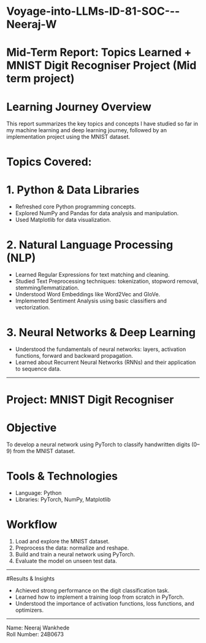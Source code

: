 # Voyage-into-LLMs-ID-81-SOC---Neeraj-W
# Mid-Term Report: Topics Learned + MNIST Digit Recogniser Project (Mid term project)

# Learning Journey Overview

This report summarizes the key topics and concepts I have studied so far in my machine learning and deep learning journey, followed by an implementation project using the MNIST dataset.

# Topics Covered:

# 1. Python & Data Libraries
- Refreshed core Python programming concepts.
- Explored NumPy and Pandas for data analysis and manipulation.
- Used Matplotlib for data visualization.

# 2. Natural Language Processing (NLP)
- Learned Regular Expressions for text matching and cleaning.
- Studied Text Preprocessing techniques: tokenization, stopword removal, stemming/lemmatization.
- Understood Word Embeddings like Word2Vec and GloVe.
- Implemented Sentiment Analysis using basic classifiers and vectorization.

# 3. Neural Networks & Deep Learning
- Understood the fundamentals of neural networks: layers, activation functions, forward and backward propagation.
- Learned about Recurrent Neural Networks (RNNs) and their application to sequence data.

---

# Project: MNIST Digit Recogniser

# Objective
To develop a neural network using PyTorch to classify handwritten digits (0–9) from the MNIST dataset.

# Tools & Technologies
- Language: Python
- Libraries: PyTorch, NumPy, Matplotlib

# Workflow
1. Load and explore the MNIST dataset.
2. Preprocess the data: normalize and reshape.
3. Build and train a neural network using PyTorch.
4. Evaluate the model on unseen test data.

---

#Results & Insights

- Achieved strong performance on the digit classification task.
- Learned how to implement a training loop from scratch in PyTorch.
- Understood the importance of activation functions, loss functions, and optimizers.

---

Name: Neeraj Wankhede  
Roll Number: 24B0673  
